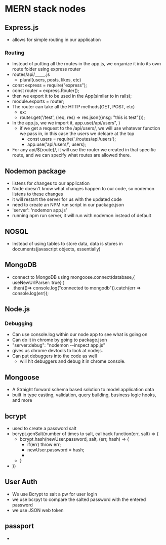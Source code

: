 # MERN stack nodes

## Express.js
- allows for simple routing in our application
  
### Routing
- Instead of putting all the routes in the app.js, we organize it into its own route folder using express router
- routes/api/_____.js
  - plural(users, posts, likes, etc)
- const express = require("express");
- const router = express.Router();
- then we export it to be used in the App(similar to in rails);
- module.exports = router;
- The router can take all the HTTP methods(GET, POST, etc)
  - ex:
  - router.get('/test', (req, res) => res.json({msg: "this is test"}));
- In the app.js, we we import it, app.use(/api/users", )
  - if we get a request to the /api/users/, we will use whatever function we pass in, in this case the users we delcare at the top
    - const users = require('./routes/api/users');
    - app.use('api/users/', users);
- For any api/${route}/, it will use the router we created in that specific route, and we can specify what routes are allowed there.

## Nodemon package
- listens for changes to our application
- Node doesn't know what changes happen to our code, so nodemon listens to these changes
- it will restart the server for us with the updated code
- need to create an NPM run script in our package.json
- 'server': 'nodemon app.js'
- running npm run server, it will run with nodemon instead of default

## NOSQL
- Instead of using tables to store data, data is stores in documents(javascript objects, essentially)

## MongoDB
- connect to MongoDB using mongoose.connect(database,{ useNewUrlParser: true} )
- .then(()=> console.log("connected to mongodb")).catch(err => console.log(err));

## Node.js

### Debugging
- Can use console.log within our node app to see what is going on
- Can do it in chrome by going to package.json
- "server:debug": "nodemon --inspect app.js"
- gives us chrome devtools to look at nodejs.
- Can put debuggers into the code as well
  - will hit debuggers and debug it in chrome console.

## Mongoose
- A Straight forward schema based solution to model application data
- built in type casting, validation, query building, business logic hooks, and more


## bcrypt
- used to create a password salt
- bcrypt.genSalt(number of times to salt, callback function(err, salt) => {
  - bcrypt.hash(newUser.password, salt, (err, hash) => {
    - if(err) throw err;
    - newUser.password = hash;
    - 
  - }
- })

## User Auth
- We use Bcrypt to salt a pw for user login
- we use bcrpyt to compare the salted password with the entered password
- we use JSON web token 

## passport
- 
